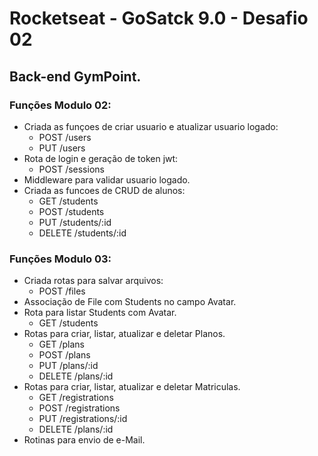 # Rocketseat - GoSatck 9.0 - Desafio 02

## Back-end GymPoint.

### Funções Modulo 02:
* Criada as funçoes de criar usuario e atualizar usuario logado:
  + POST /users
  + PUT /users
* Rota de login e geração de token jwt:
  + POST /sessions
* Middleware para validar usuario logado.
* Criada as funcoes de CRUD de alunos:
  + GET /students
  + POST /students
  + PUT /students/:id
  + DELETE /students/:id

### Funções Modulo 03:
* Criada rotas para salvar arquivos:
  + POST /files
* Associação de File com Students no campo Avatar.
* Rota para listar Students com Avatar.
  + GET /students
* Rotas para criar, listar, atualizar e deletar Planos.
  + GET /plans
  + POST /plans
  + PUT /plans/:id
  + DELETE /plans/:id
* Rotas para criar, listar, atualizar e deletar Matriculas.
  + GET /registrations
  + POST /registrations
  + PUT /registrations/:id
  + DELETE /plans/:id
* Rotinas para envio de e-Mail.
